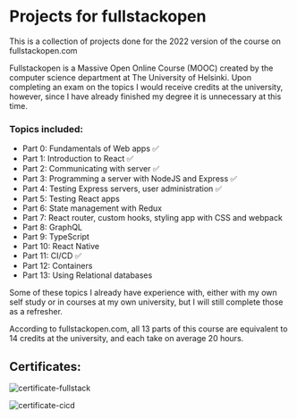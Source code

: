 # Projects for fullstackopen
This is a collection of projects done for the 2022 version of the course on fullstackopen.com

Fullstackopen is a Massive Open Online Course (MOOC) created by the computer science department at The University of Helsinki. Upon completing an exam on the topics I would receive credits at the university, however, since I have already finished my degree it is unnecessary at this time.

### Topics included:
- Part 0: Fundamentals of Web apps ✅
- Part 1: Introduction to React ✅
- Part 2: Communicating with server ✅
- Part 3: Programming a server with NodeJS and Express ✅
- Part 4: Testing Express servers, user administration ✅
- Part 5: Testing React apps
- Part 6: State management with Redux
- Part 7: React router, custom hooks, styling app with CSS and webpack
- Part 8: GraphQL
- Part 9: TypeScript
- Part 10: React Native
- Part 11: CI/CD ✅
- Part 12: Containers
- Part 13: Using Relational databases

Some of these topics I already have experience with, either with my own self study or in courses at my own university, but I will still complete those as a refresher.

According to fullstackopen.com, all 13 parts of this course are equivalent to 14 credits at the university, and each take on average 20 hours.

## Certificates:

![certificate-fullstack](https://user-images.githubusercontent.com/52514740/188937222-5ed599b6-e8d2-4fa5-9018-94b8c344c23a.png)

![certificate-cicd](https://user-images.githubusercontent.com/52514740/188937254-52cbcd39-2e78-4160-acfe-d80974f4f913.png)

